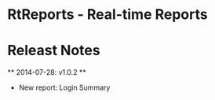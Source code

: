RtReports - Real-time Reports
=============================

Releast Notes
=============

** 2014-07-28: v1.0.2 **
- New report: Login Summary
